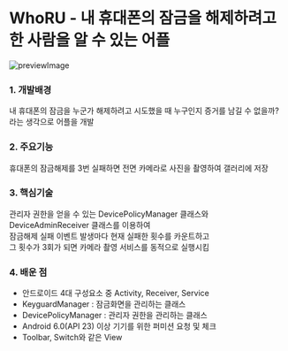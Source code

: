 # WhoRU - 내 휴대폰의 잠금을 해제하려고 한 사람을 알 수 있는 어플
![previewImage](https://github.com/true-pine/Android_App_When/blob/master/docs/preview.webp)
### 1. 개발배경  
내 휴대폰의 잠금을 누군가 해제하려고 시도했을 때 누구인지 증거를 남길 수 없을까? 라는 생각으로 어플을 개발  
### 2. 주요기능  
휴대폰의 잠금해제를 3번 실패하면 전면 카메라로 사진을 촬영하여 갤러리에 저장  
### 3. 핵심기술  
관리자 권한을 얻을 수 있는 DevicePolicyManager 클래스와 DeviceAdminReceiver 클래스를 이용하여  
잠금해제 실패 이벤트 발생마다 현재 실패한 횟수를 카운트하고  
그 횟수가 3회가 되면 카메라 촬영 서비스를 동적으로 실행시킴  
### 4. 배운 점  
- 안드로이드 4대 구성요소 중 Activity, Receiver, Service
- KeyguardManager : 잠금화면을 관리하는 클래스
- DevicePolicyManager : 관리자 권한을 관리하는 클래스
- Android 6.0(API 23) 이상 기기를 위한 퍼미션 요청 및 체크
- Toolbar, Switch와 같은 View
